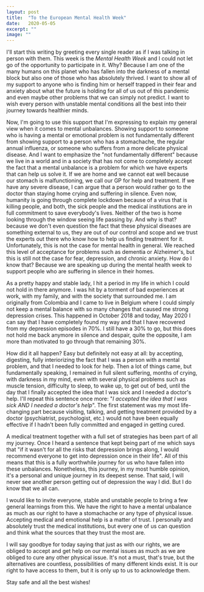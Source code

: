 ```yaml
---
layout: post
title:  "To the European Mental Health Week"
date:   2020-05-05
excerpt: ""
image: ""
---
```



I'll start this writing by greeting every single reader as if I was talking in person with them. This week is the *Mental Health Week* and I could not let go of the opportunity to participate in it. Why? Because I am one of the many humans on this planet who has fallen into the darkness of a mental block but also one of those who has absolutely thrived. I want to show all of my support to anyone who is finding him or herself trapped in their fear and anxiety about what the future is holding for all of us out of this pandemic and even maybe other problems that we can simply not predict. I want to wish every person with unstable mental conditions all the best into their journey towards healthier minds. 

Now, I'm going to use this support that I'm expressing to explain my general view when it comes to mental unbalances. Showing support to someone who is having a mental or emotional problem is not fundamentally different from showing support to a person who has a stomachache, the regular annual influenza, or someone who suffers from a more delicate physical disease. And I want to emphasize the "not fundamentally different" because we live in a world and in a society that has not come to completely accept the fact that a mental unbalance is a problem for which we have experts that can help us solve it. If we are home and we cannot eat well because our stomach is malfunctioning, we call our GP for help and treatment. If we have any severe disease, I can argue that a person would rather go to the doctor than staying home crying and suffering in silence. Even now, humanity is going through complete lockdown because of a virus that is killing people, and both, the sick people and the medical institutions are in full commitment to save everybody's lives. Neither of the two is home looking through the window seeing life passing by. And why is that? because we don't even question the fact that these physical diseases are something external to us, they are out of our control and scope and we trust the experts out there who know how to help us finding treatment for it. Unfortunately, this is not the case for mental health in general. We reached this level of acceptance for problems such as dementia or Alzheimer's, but this is still not the case for fear, depression, and chronic anxiety. How do I know that? Because we are speaking up during the mental health week to support people who are suffering in silence in their homes.   

As a pretty happy and stable lady, I hit a period in my life in which I could not hold in there anymore. I was hit by a torment of bad experiences at work, with my family, and with the society that surrounded me. I am originally from Colombia and I came to live in Belgium where I could simply not keep a mental balance with so many changes that caused me strong depression crises. This happened in October 2018 and today, May 2020 I can say that I have completely found my way and that I have recovered from my depression episodes in 70%. I still have a 30% to go, but this does not hold me back anymore in silence and despair, quite the opposite, I am more than motivated to go through that remaining 30%.

How did it all happen? Easy but definitely not easy at all: by accepting, digesting, fully interiorizing the fact that I was a person with a mental problem, and that I needed to look for help. Then a lot of things came, but fundamentally speaking, I remained in full silent suffering, months of crying, with darkness in my mind, even with several physical problems such as muscle tension, difficulty to sleep, to wake up, to get out of bed, until the day that I finally accepted the idea that I was sick and I needed a doctor's help. I'll repeat this sentence once more: "*I accepted the idea that I was sick AND I needed a doctor's help*". The first statement was my most life-changing part because visiting, talking, and getting treatment provided by a doctor (psychiatrist, psychologist, etc.) would not have been equally effective if I hadn't been fully committed and engaged in getting cured. 

A medical treatment together with a full set of strategies has been part of all my journey. Once I heard a sentence that kept being part of me which says that "if it wasn't for all the risks that depression brings along, I would recommend everyone to get into depression once in their life". All of this means that this is a fully worthwhile journey for us who have fallen into these unbalances. Nonetheless, this journey, in my most humble opinion, it's a personal and unique journey in its deepest sense. That said, I will never see another person getting out of depression the way I did. But I do know that we all can.

I would like to invite everyone, stable and unstable people to bring a few general learnings from this. We have the right to have a mental unbalance as much as our right to have a stomachache or any type of physical issue.  Accepting medical and emotional help is a matter of trust. I personally and absolutely trust the medical institutions, but every one of us can question and think what the sources that they trust the most are.

I will say goodbye for today saying that just as with our rights, we are obliged to accept and get help on our mental issues as much as we are obliged to cure any other physical issue. It's not a must, that's true, but the alternatives are countless, possibilities of many different kinds exist. It is our right to have access to them, but it is only up to us to acknowledge them.

Stay safe and all the best wishes!











